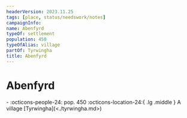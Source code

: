```yaml
---
headerVersion: 2023.11.25
tags: [place, status/needswork/notes]
campaignInfo:
name: Abenfyrd
typeOf: settlement
population: 450
typeOfAlias: village
partOf: Tyrwingha
title: Abenfyrd
---
```

# Abenfyrd
<div class="grid cards ext-narrow-margin ext-one-column" markdown>
-  
    :octicons-people-24: pop. 450  
    :octicons-location-24:{ .lg .middle } A village [Tyrwingha](<./tyrwingha.md>)  
</div>


